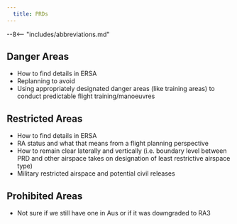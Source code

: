 ```yaml
---
  title: PRDs
---
```


--8<-- "includes/abbreviations.md"

## Danger Areas
- How to find details in ERSA
- Replanning to avoid
- Using appropriately designated danger areas (like training areas) to conduct predictable flight training/manoeuvres

## Restricted Areas
- How to find details in ERSA
- RA status and what that means from a flight planning perspective
- How to remain clear laterally and vertically (i.e. boundary level between PRD and other airspace takes on designation of least restrictive airspace type)
- Military restricted airspace and potential civil releases

## Prohibited Areas
- Not sure if we still have one in Aus or if it was downgraded to RA3